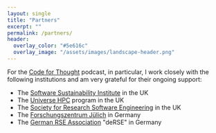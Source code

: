 ```yaml
---
layout: single
title: "Partners"
excerpt: ""
permalink: /partners/
header:
  overlay_color: "#5e616c"
  overlay_image: "/assets/images/landscape-header.png"
---
```


For the [Code for Thought](https://codeforthought.buzzsprout.com) podcast, in particular, I work closely with the following institutions and am very grateful for their ongoing support:

- The [Software Sustainability Institute](https://www.software.ac.uk) in the UK
- The [Universe HPC](http://www.universe-hpc.ac.uk) program in the UK
- The [Society for Research Software Engineering](https://society-rse.org) in the UK
- The [Forschungszentrum Jülich](https://www.fz-juelich.de/de) in Germany
- The [German RSE Association](https://de-rse.org/de/index.html) "deRSE" in Germany
